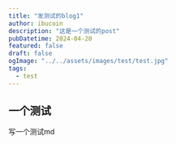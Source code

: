 ```yaml
---
title: "发测试的blog1"
author: ibucoin
description: "这是一个测试的post"
pubDatetime: 2024-04-20
featured: false
draft: false
ogImage: "../../assets/images/test/test.jpg"
tags:
  - test
---
```


## 一个测试
写一个测试md